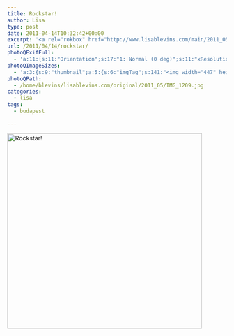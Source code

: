 ```yaml
---
title: Rockstar!
author: Lisa
type: post
date: 2011-04-14T10:32:42+00:00
excerpt: '<a rel="rokbox" href="http://www.lisablevins.com/main/2011_05/IMG_1209.jpg" title="Rockstar!"><img width="447" height="447" alt="Rockstar!" src="http://www.lisablevins.com/thumbnail/2011_05/IMG_1209.jpg" class="photoQexcerpt photoQLinkImg" /></a>'
url: /2011/04/14/rockstar/
photoQExifFull:
  - 'a:11:{s:11:"Orientation";s:17:"1: Normal (0 deg)";s:11:"xResolution";s:26:"72 dots per ResolutionUnit";s:11:"yResolution";s:26:"72 dots per ResolutionUnit";s:14:"ResolutionUnit";s:4:"Inch";s:11:"ExifVersion";s:12:"version 2.21";s:15:"FlashPixVersion";s:9:"version 1";s:10:"ColorSpace";s:4:"sRGB";s:14:"ExifImageWidth";s:10:"612 pixels";s:15:"ExifImageHeight";s:10:"612 pixels";s:16:"SceneCaptureMode";s:1:"0";s:20:"FocalLength35mmEquiv";s:0:"";}'
photoQImageSizes:
  - 'a:3:{s:9:"thumbnail";a:5:{s:6:"imgTag";s:141:"<img width="447" height="447" alt="Rockstar!" src="http://www.lisablevins.com/thumbnail/2011_05/IMG_1209.jpg" class="PhotoQImg" />";s:6:"imgUrl";s:68:"http://www.lisablevins.com/thumbnail/2011_05/IMG_1209.jpg";s:7:"imgPath";s:71:"/home/blevins/lisablevins.com/thumbnail/2011_05/IMG_1209.jpg";s:8:"imgWidth";s:3:"447";s:9:"imgHeight";s:3:"447";}s:4:"main";a:5:{s:6:"imgTag";s:136:"<img width="525" height="525" alt="Rockstar!" src="http://www.lisablevins.com/main/2011_05/IMG_1209.jpg" class="PhotoQImg" />";s:6:"imgUrl";s:63:"http://www.lisablevins.com/main/2011_05/IMG_1209.jpg";s:7:"imgPath";s:66:"/home/blevins/lisablevins.com/main/2011_05/IMG_1209.jpg";s:8:"imgWidth";s:3:"525";s:9:"imgHeight";s:3:"525";}s:8:"original";a:5:{s:6:"imgTag";s:140:"<img width="612" height="612" alt="Rockstar!" src="http://www.lisablevins.com/original/2011_05/IMG_1209.jpg" class="PhotoQImg" />";s:6:"imgUrl";s:67:"http://www.lisablevins.com/original/2011_05/IMG_1209.jpg";s:7:"imgPath";s:70:"/home/blevins/lisablevins.com/original/2011_05/IMG_1209.jpg";s:8:"imgWidth";s:3:"612";s:9:"imgHeight";s:3:"612";}}'
photoQPath:
  - /home/blevins/lisablevins.com/original/2011_05/IMG_1209.jpg
categories:
  - lisa
tags:
  - budapest

---
```

<a rel="lightbox" href="http://www.lisablevins.com/main/2011_05/IMG_1209.jpg" title="Rockstar!"><img width="447" height="447" alt="Rockstar!" src="http://www.lisablevins.com/thumbnail/2011_05/IMG_1209.jpg" class="photoQcontent photoQLinkImg" /></a>

<div class="photoQDescr">
</div>